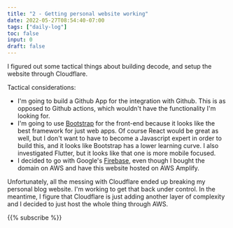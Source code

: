 ```yaml
---
title: "2 - Getting personal website working"
date: 2022-05-27T08:54:40-07:00
tags: ["daily-log"]
toc: false
input: 0
draft: false
---
```

I figured out some tactical things about building decode, and setup the website through Cloudflare.

Tactical considerations:

- I'm going to build a Github App for the integration with Github. This is as opposed to Github actions, which wouldn't have the functionality I'm looking for.
- I'm going to use [Bootstrap](https://getbootstrap.com/) for the front-end because it looks like the best framework for just web apps. Of course React would be great as well, but I don't want to have to become a Javascript expert in order to build this, and it looks like Bootstrap has a lower learning curve. I also investigated Flutter, but it looks like that one is more mobile focused.
- I decided to go with Google's [Firebase](https://firebase.google.com/), even though I bought the domain on AWS and have this website hosted on AWS Amplify.

Unfortunately, all the messing with Cloudflare ended up breaking my personal blog website. I'm working to get that back under control. In the meantime, I figure that Cloudflare is just adding another layer of complexity and I decided to just host the whole thing through AWS.

{{% subscribe %}}
